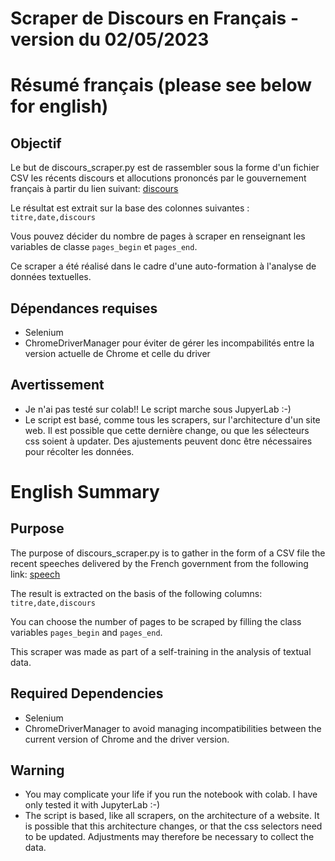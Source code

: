 # Scraper de Discours en Français - version du 02/05/2023

# Résumé français (please see below for english)

## Objectif
Le but de discours_scraper.py est de rassembler sous la forme d'un fichier CSV les récents discours et allocutions prononcés par le gouvernement français à partir du lien suivant: [discours](https://www.vie-publique.fr/discours/recherche?search_api_fulltext_discours=&sort_by=field_date_prononciation_discour&field_intervenant_title=&field_intervenant_qualite=&field_date_prononciation_discour_interval%5Bmin%5D=&field_date_prononciation_discour_interval%5Bmax%5D=&form_build_id=form-7rs-y5DWW6gIk2Mh0Bn1wxLrLl_Qc8QkzymXI0aokUU&form_id=views_exposed_form)

Le résultat est extrait sur la base des colonnes suivantes : 
```titre,date,discours```

Vous pouvez décider du nombre de pages à scraper en renseignant les variables de classe ```pages_begin``` et ```pages_end```.

Ce scraper a été réalisé dans le cadre d'une auto-formation à l'analyse de données textuelles.


## Dépendances requises

* Selenium
* ChromeDriverManager pour éviter de gérer les incompabilités entre la version actuelle de Chrome et celle du driver  

## Avertissement

* Je n'ai pas testé sur colab!! Le script marche sous JupyerLab :-)
* Le script est basé, comme tous les scrapers, sur l'architecture d'un site web. Il est possible que cette dernière change, ou que les sélecteurs css soient à updater. Des ajustements peuvent donc être nécessaires pour récolter les données.

# English Summary

## Purpose

The purpose of discours_scraper.py is to gather in the form of a CSV file the recent speeches delivered by the French government from the following link: [speech](https://www.vie-publique.fr/discours)

The result is extracted on the basis of the following columns: 
```titre,date,discours```

You can choose the number of pages to be scraped by filling the class variables ```pages_begin``` and ```pages_end```.

This scraper was made as part of a self-training in the analysis of textual data.


## Required Dependencies

* Selenium
* ChromeDriverManager to avoid managing incompatibilities between the current version of Chrome and the driver version. 

## Warning
* You may complicate your life if you run the notebook with colab. I have only tested it with JupyterLab :-)
* The script is based, like all scrapers, on the architecture of a website. It is possible that this architecture changes, or that the css selectors need to be updated. Adjustments may therefore be necessary to collect the data.


